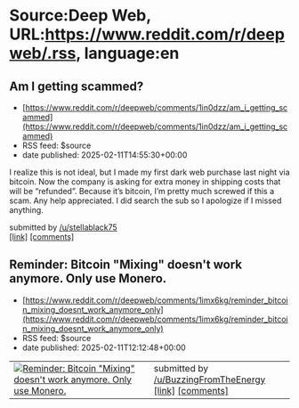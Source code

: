 # Source:Deep Web, URL:https://www.reddit.com/r/deepweb/.rss, language:en

## Am I getting scammed?
 - [https://www.reddit.com/r/deepweb/comments/1in0dzz/am_i_getting_scammed](https://www.reddit.com/r/deepweb/comments/1in0dzz/am_i_getting_scammed)
 - RSS feed: $source
 - date published: 2025-02-11T14:55:30+00:00

<!-- SC_OFF --><div class="md"><p>I realize this is not ideal, but I made my first dark web purchase last night via bitcoin. Now the company is asking for extra money in shipping costs that will be “refunded”. Because it’s bitcoin, I’m pretty much screwed if this a scam. Any help appreciated. I did search the sub so I apologize if I missed anything. </p> </div><!-- SC_ON --> &#32; submitted by &#32; <a href="https://www.reddit.com/user/stellablack75"> /u/stellablack75 </a> <br/> <span><a href="https://www.reddit.com/r/deepweb/comments/1in0dzz/am_i_getting_scammed/">[link]</a></span> &#32; <span><a href="https://www.reddit.com/r/deepweb/comments/1in0dzz/am_i_getting_scammed/">[comments]</a></span>

## Reminder: Bitcoin "Mixing" doesn't work anymore. Only use Monero.
 - [https://www.reddit.com/r/deepweb/comments/1imx6kg/reminder_bitcoin_mixing_doesnt_work_anymore_only](https://www.reddit.com/r/deepweb/comments/1imx6kg/reminder_bitcoin_mixing_doesnt_work_anymore_only)
 - RSS feed: $source
 - date published: 2025-02-11T12:12:48+00:00

<table> <tr><td> <a href="https://www.reddit.com/r/deepweb/comments/1imx6kg/reminder_bitcoin_mixing_doesnt_work_anymore_only/"> <img src="https://external-preview.redd.it/1xfMtMQjecdKgMKffIr2rjIMhcTHs4IcBuBXRuMvtrg.jpg?width=640&amp;crop=smart&amp;auto=webp&amp;s=82c4d70e3eb58f2e950313d0d40a7d6553529fbe" alt="Reminder: Bitcoin &quot;Mixing&quot; doesn't work anymore. Only use Monero." title="Reminder: Bitcoin &quot;Mixing&quot; doesn't work anymore. Only use Monero." /> </a> </td><td> &#32; submitted by &#32; <a href="https://www.reddit.com/user/BuzzingFromTheEnergy"> /u/BuzzingFromTheEnergy </a> <br/> <span><a href="https://monero.forex/does-bitcoin-mixing-still-work/">[link]</a></span> &#32; <span><a href="https://www.reddit.com/r/deepweb/comments/1imx6kg/reminder_bitcoin_mixing_doesnt_work_anymore_only/">[comments]</a></span> </td></tr></table>

